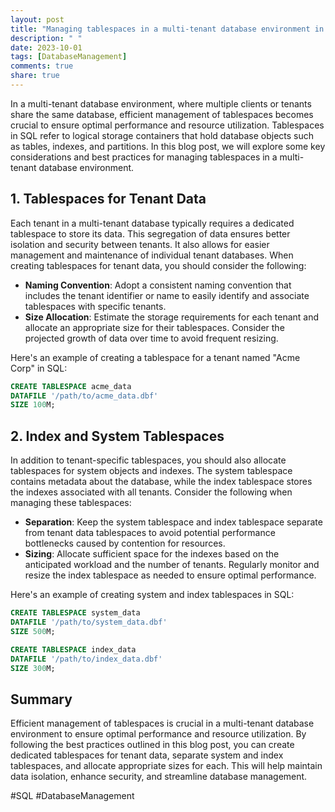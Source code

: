 ```yaml
---
layout: post
title: "Managing tablespaces in a multi-tenant database environment in SQL"
description: " "
date: 2023-10-01
tags: [DatabaseManagement]
comments: true
share: true
---
```


In a multi-tenant database environment, where multiple clients or tenants share the same database, efficient management of tablespaces becomes crucial to ensure optimal performance and resource utilization. Tablespaces in SQL refer to logical storage containers that hold database objects such as tables, indexes, and partitions. In this blog post, we will explore some key considerations and best practices for managing tablespaces in a multi-tenant database environment.

## 1. Tablespaces for Tenant Data

Each tenant in a multi-tenant database typically requires a dedicated tablespace to store its data. This segregation of data ensures better isolation and security between tenants. It also allows for easier management and maintenance of individual tenant databases. When creating tablespaces for tenant data, you should consider the following:

- **Naming Convention**: Adopt a consistent naming convention that includes the tenant identifier or name to easily identify and associate tablespaces with specific tenants.
- **Size Allocation**: Estimate the storage requirements for each tenant and allocate an appropriate size for their tablespaces. Consider the projected growth of data over time to avoid frequent resizing.

Here's an example of creating a tablespace for a tenant named "Acme Corp" in SQL:

```sql
CREATE TABLESPACE acme_data
DATAFILE '/path/to/acme_data.dbf'
SIZE 100M;
```

## 2. Index and System Tablespaces

In addition to tenant-specific tablespaces, you should also allocate tablespaces for system objects and indexes. The system tablespace contains metadata about the database, while the index tablespace stores the indexes associated with all tenants. Consider the following when managing these tablespaces:

- **Separation**: Keep the system tablespace and index tablespace separate from tenant data tablespaces to avoid potential performance bottlenecks caused by contention for resources.
- **Sizing**: Allocate sufficient space for the indexes based on the anticipated workload and the number of tenants. Regularly monitor and resize the index tablespace as needed to ensure optimal performance.

Here's an example of creating system and index tablespaces in SQL:

```sql
CREATE TABLESPACE system_data
DATAFILE '/path/to/system_data.dbf'
SIZE 500M;

CREATE TABLESPACE index_data
DATAFILE '/path/to/index_data.dbf'
SIZE 300M;
```

## Summary

Efficient management of tablespaces is crucial in a multi-tenant database environment to ensure optimal performance and resource utilization. By following the best practices outlined in this blog post, you can create dedicated tablespaces for tenant data, separate system and index tablespaces, and allocate appropriate sizes for each. This will help maintain data isolation, enhance security, and streamline database management.

#SQL #DatabaseManagement